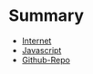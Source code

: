 # Summary

- [Internet](./internet.md)
- [Javascript](./javascript.md)
- [Github-Repo](./githubrepo.md)

